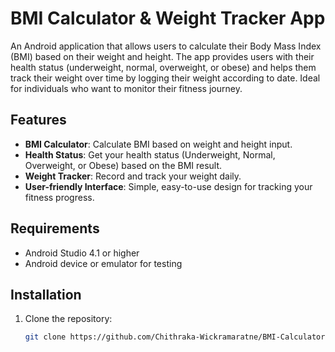 # BMI Calculator & Weight Tracker App

An Android application that allows users to calculate their Body Mass Index (BMI) based on their weight and height. The app provides users with their health status (underweight, normal, overweight, or obese) and helps them track their weight over time by logging their weight according to date. Ideal for individuals who want to monitor their fitness journey.

## Features

- **BMI Calculator**: Calculate BMI based on weight and height input.
- **Health Status**: Get your health status (Underweight, Normal, Overweight, or Obese) based on the BMI result.
- **Weight Tracker**: Record and track your weight daily.
- **User-friendly Interface**: Simple, easy-to-use design for tracking your fitness progress.

## Requirements

- Android Studio 4.1 or higher
- Android device or emulator for testing

## Installation

1. Clone the repository:
   ```bash
   git clone https://github.com/Chithraka-Wickramaratne/BMI-Calculator-Weight-Tracker-App.git
